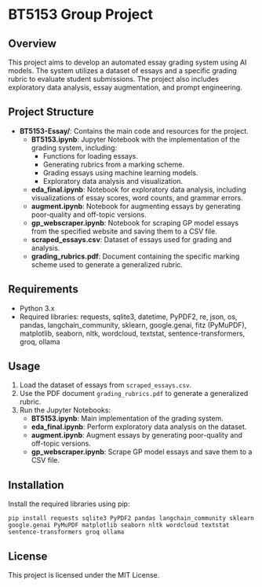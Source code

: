 # BT5153 Group Project

## Overview
This project aims to develop an automated essay grading system using AI models. The system utilizes a dataset of essays and a specific grading rubric to evaluate student submissions. The project also includes exploratory data analysis, essay augmentation, and prompt engineering.

## Project Structure
- **BT5153-Essay/**: Contains the main code and resources for the project.
  - **BT5153.ipynb**: Jupyter Notebook with the implementation of the grading system, including:
    - Functions for loading essays.
    - Generating rubrics from a marking scheme.
    - Grading essays using machine learning models.
    - Exploratory data analysis and visualization.
  - **eda_final.ipynb**: Notebook for exploratory data analysis, including visualizations of essay scores, word counts, and grammar errors.
  - **augment.ipynb**: Notebook for augmenting essays by generating poor-quality and off-topic versions.
  - **gp_webscraper.ipynb**: Notebook for scraping GP model essays from the specified website and saving them to a CSV file.
  - **scraped_essays.csv**: Dataset of essays used for grading and analysis.
  - **grading_rubrics.pdf**: Document containing the specific marking scheme used to generate a generalized rubric.

## Requirements
- Python 3.x
- Required libraries: requests, sqlite3, datetime, PyPDF2, re, json, os, pandas, langchain_community, sklearn, google.genai, fitz (PyMuPDF), matplotlib, seaborn, nltk, wordcloud, textstat, sentence-transformers, groq, ollama

## Usage
1. Load the dataset of essays from `scraped_essays.csv`.
2. Use the PDF document `grading_rubrics.pdf` to generate a generalized rubric.
3. Run the Jupyter Notebooks:
   - **BT5153.ipynb**: Main implementation of the grading system.
   - **eda_final.ipynb**: Perform exploratory data analysis on the dataset.
   - **augment.ipynb**: Augment essays by generating poor-quality and off-topic versions.
   - **gp_webscraper.ipynb**: Scrape GP model essays and save them to a CSV file.


## Installation
Install the required libraries using pip:
```
pip install requests sqlite3 PyPDF2 pandas langchain_community sklearn google.genai PyMuPDF matplotlib seaborn nltk wordcloud textstat sentence-transformers groq ollama
```

## License
This project is licensed under the MIT License.

